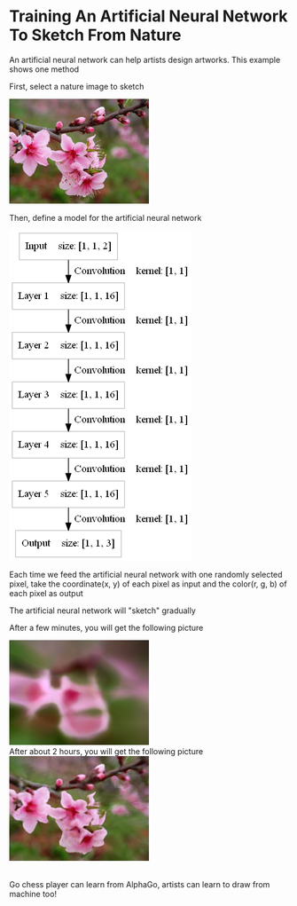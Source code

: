 Training An Artificial Neural Network To Sketch From Nature
====

An artificial neural network can help artists design artworks. This example shows one method

First, select a nature image to sketch
<div><img src="files/peach_blossom.jpg" width="50%" /></div>

Then, define a model for the artificial neural network
<div><img src="files/model.png" /></div>

Each time we feed the artificial neural network with one randomly selected pixel, take the coordinate(x, y) of each pixel as input and 
the color(r, g, b) of each pixel as output

The artificial neural network will "sketch" gradually

After a few minutes, you will get the following picture
<div><img src="files/_img_start.png" width="50%" /></div>
After about 2 hours, you will get the following picture
<div><img src="files/_img.png" width="50%" /></div>
<br>

Go chess player can learn from AlphaGo, artists can learn to draw from machine too!
